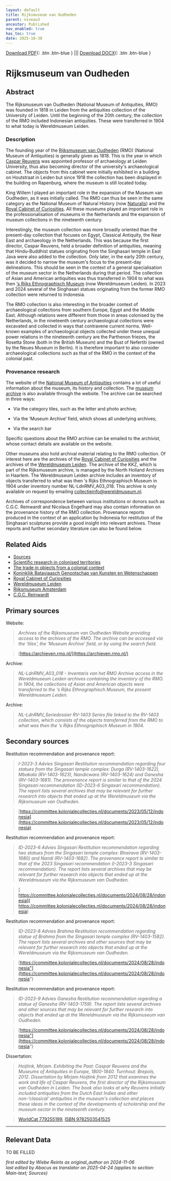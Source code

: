 ```yaml
---
layout: default
title: Rijksmuseum van Oudheden
parent: niveau3
ancestor: Published
nav_enabled: true
has_toc: true
date: 2025-10-30
--- 
```



[Download PDF](https://raw.githubusercontent.com/colonial-heritage/research-guides-dev/refs/heads/main/EXPORTS/published/PDF/niveau3/English/RMO.pdf){: .btn .btn-blue } |||    [Download DOCX](https://raw.githubusercontent.com/colonial-heritage/research-guides-dev/refs/heads/main/EXPORTS/published/DOCX/niveau3/English/RMO.docx){: .btn .btn-blue }


# Rijksmuseum van Oudheden


## Abstract

The Rijksmuseum van Oudheden (National Museum of Antiquities, RMO) was founded in 1818 in Leiden from the antiquities collection of the University of Leiden. Until the beginning of the 20th century, the collection of the RMO included Indonesian antiquities. These were transferred in 1904 to what today is Wereldmuseum Leiden.

### Description

The founding year of the [Rijksmuseum van Oudheden](https://www.rmo.nl)  (RMO) (National Museum of Antiquities) is generally given as 1818. This is the year in which [Caspar Reuvens](http://www.wikidata.org/entity/Q1863369) was appointed professor of archaeology at Leiden University, thus also becoming director of the university's archaeological cabinet. The objects from this cabinet were initially exhibited in a building on Houtstraat in Leiden but since 1918 the collection has been displayed in the building on Rapenburg, where the museum is still located today.

King Willem I played an important role in the expansion of the Museum van Oudheden, as it was initially called. The RMO can thus be seen in the same category as the National Museum of Natural History (now [Naturalis]( https://app.colonialcollections.nl/en/research-aids/https%3A%2F%2Fn2t%252Enet%2Fark%3A%2F27023%2Fb897e22a1eae224b0ca13b5ec14d51cb)) and the [Royal Cabinet of Curiosities]( https://app.colonialcollections.nl/en/research-aids/https%3A%2F%2Fn2t%252Enet%2Fark%3A%2F27023%2Fcc7609accb9857dc8ca777ff1d6d4af1). All these museums played an important role in the professionalisation of museums in the Netherlands and the expansion of museum collections in the nineteenth century.

Interestingly, the museum collection was more broadly oriented than the present-day collection that focuses on Egypt, Classical Antiquity, the Near East and archaeology in the Netherlands. This was because the first director, Caspar Reuvens, held a broader definition of antiquities, meaning that Hindu-Buddhist statues originating from the Singhasari temple in East Java were also added to the collection. Only later, in the early 20th century, was it decided to narrow the museum's focus to the present-day delineations. This should be seen in the context of a general specialisation of the museum sector in the Netherlands during that period. The collection of Asian and American antiquities was thus transferred in 1904 to what was then [‘s Rijks Ethnographisch Museum]( https://app.colonialcollections.nl/en/research-aids/https%3A%2F%2Fn2t%252Enet%2Fark%3A%2F27023%2F77c1a0cf982b33b9e88073c4a704049b) (now Wereldmuseum Leiden). In 2023 and 2024 several of the Singhasari statues originating from the former RMO collection were returned to Indonesia.

The RMO collection is also interesting in the broader context of archaeological collections from southern Europe, Egypt and the Middle East. Although relations were different from those in areas colonised by the Netherlands, in the nineteenth century archaeological collections were excavated and collected in ways that contravene current norms. Well-known examples of archaeological objects collected under these unequal power relations in the nineteenth century are the Parthenon friezes, the Rosetta Stone (both in the British Museum) and the Bust of Nefertiti (owned by the Neues Museum in Berlin). It is therefore important to also consider archaeological collections such as that of the RMO in the context of the colonial past.

### Provenance research

The website of the [National Museum of Antiquities](https://www.rmo.nl) contains a lot of useful information about the museum, its history and collection. The [museum archive](https://archieven.rmo.nl/) is also available through the website. The archive can be searched in three ways:

- Via the category tiles, such as the letter and photo archive;

- Via the ‘Museum Archive’ field, which shows all underlying archives;

- Via the search bar

Specific questions about the RMO archive can be emailed to the archivist, whose contact details are available on the website.

Other museums also hold archival material relating to the RMO collection. Of interest here are the archives of the [Royal Cabinet of Curiosities]( https://app.colonialcollections.nl/en/research-aids/https%3A%2F%2Fn2t%252Enet%2Fark%3A%2F27023%2Fcc7609accb9857dc8ca777ff1d6d4af1) and the archives of the [Wereldmuseum Leiden]( https://app.colonialcollections.nl/en/research-aids/https%3A%2F%2Fn2t%252Enet%2Fark%3A%2F27023%2F77c1a0cf982b33b9e88073c4a704049b). The archive of the KKZ, which is part of the Rijksmuseum archive, is managed by the North Holland Archives in Haarlem. The Wereldmuseum Leiden archive includes an inventory of objects transferred to what was then ‘s Rijks Ethnographisch Museum in 1904 under inventory number NL-LdnRMV_A03_018. This archive is only available on request by emailing [collectieinfo@wereldmuseum.nl](mailto:collectieinfo@wereldmuseum.nl). 

Archives of correspondence between various institutions or donors such as C.G.C. Reinwardt and Nicolaus Engelhard may also contain information on the provenance history of the RMO collection. Provenance reports produced in the context of an application by Indonesia for restitution of the Singhasari sculptures provide a good insight into relevant archives. These reports and further secondary literature can also be found below.


## Related Aids

 - [Sources](niveau1/English/Sources_20240501.yml)  
 - [Scientific research in colonised territories](niveau2/English/Science_20240821.yml)  
 - [The trade in objects from a colonial context](niveau2/English/Trade_20240316.yml)  
 - [Koninklijk Bataviaasch Genootschap van Kunsten en Wetenschappen](niveau3/English/BGKW_20240905.yml)  
 - [Royal Cabinet of Curiosities](niveau3/English/KKZ_20240417.yml)  
 - [Wereldmuseum Leiden](niveau3/English/WMLeiden_20240508.yml)  
 - [Rijksmuseum Amsterdam](niveau3/English/RijksmuseumAmsterdam_20240905.yml)  
 - [C.G.C. Reinwardt](niveau3/English/Reinwardt_20241217.yml)  

## Primary sources

Website:
  > *Archives of the Rijksmuseum van Oudheden*
  > _Website providing access to the archives of the RMO. The archive can be accessed via the ‘tiles’, the ‘Museum Archive’ field, or by using the search field._  

  > [https://archieven.rmo.nl/](https://archieven.rmo.nl/)

Archive:
  > *NL-LdnRMV_A03_018 - Inventaris van het RMO*
  > _Archive access in the Wereldmuseum Leiden archives containing the inventory of the RMO. In 1904, the collections of Asian and American objects were transferred to the ‘s Rijks Ethnographisch Museum, the present Wereldmuseum Leiden._  

  > 

Archive:
  > *NL-LdnRMV_Seriedossier RV-1403*
  > _Series file linked to the RV-1403 collection, which consists of the objects transferred from the RMO to what was then the ‘s Rijks Ethnographisch Museum in 1904._  

  > 

## Secondary sources

Restitution recommendation and provenance report:
  > *I-2023-3 Advies Singasari*
  > _Restitution recommendation regarding four statues from the Singasari temple complex: Durga (RV-1403-1622), Mbakala (RV-1403-1623), Nandicwara (RV-1403-1624) and Ganesha (RV-1403-1681). The provenance report is similar to that of the 2024 Singasari recommendation (ID-2023-6 Singasari recommendation). The report lists several archives that may be relevant for further research into objects that ended up at the Wereldmuseum via the Rijksmuseum van Oudheden._  

  > [https://committee.kolonialecollecties.nl/documents/2023/05/12/indonesia](https://committee.kolonialecollecties.nl/documents/2023/05/12/indonesia)

Restitution recommendation and provenance report:
  > *ID-2023-6 Advies Singasari*
  > _Restitution recommendation regarding two statues from the Singasari temple complex: Bhairava (RV-1403-1680) and Nandi (RV-1403-1682). The provenance report is similar to that of the 2023 Singasari recommendation (I-2023-3 Singasari recommendation). The report lists several archives that may be relevant for further research into objects that ended up at the Wereldmuseum via the Rijksmuseum van Oudheden._  

  > [ https://committee.kolonialecollecties.nl/documents/2024/08/28/indonesia]( https://committee.kolonialecollecties.nl/documents/2024/08/28/indonesia)

Restitution recommendation and provenance report:
  > *ID-2023-8 Advies Brahma*
  > _Restitution recommendation regarding statue of Brahma from the Singasari temple complex (RV-1403-1582). The report lists several archives and other sources that may be relevant for further research into objects that ended up at the Wereldmuseum via the Rijksmuseum van Oudheden._  

  > [https://committee.kolonialecollecties.nl/documents/2024/08/28/indonesia"](https://committee.kolonialecollecties.nl/documents/2024/08/28/indonesia")

Restitution recommendation and provenance report:
  > *ID-2023-9 Advies Ganesha*
  > _Restitution recommendation regarding a statue of Ganesha (RV-1403-1759). The report lists several archives and other sources that may be relevant for further research into objects that ended up at the Wereldmuseum via the Rijksmuseum van Oudheden._  

  > [https://committee.kolonialecollecties.nl/documents/2024/08/28/indonesia"](https://committee.kolonialecollecties.nl/documents/2024/08/28/indonesia")

Dissertation:
  > *Hoijtink, Mirjam. Exhibiting the Past: Caspar Reuvens and the Museums of Antiquities in Europe, 1800-1840. Turnhout: Brepols, 2012.*
  > _Dissertation by Mirjam Hoijtink from 2012 that examines the work and life of Caspar Reuvens, the first director of the Rijksmuseum van Oudheden in Leiden. The book also looks at why Reuvens initially included antiquities from the Dutch East Indies and other non-‘classical’ antiquities in the museum's collection and places these ideas in the context of the developments of scholarship and the museum sector in the nineteenth century._  

  > [WorldCat 779255199](https://search.worldcat.org/title/779255199), [ISBN 9782503541525](https://isbnsearch.org/isbn/9782503541525)



---
## Relevant Data 
TO BE FILLED

_first edited by Wiebe Reints as original_author on 2024-11-06_  
_last edited by Abacus as translator on 2025-04-24
(applies to section: Main-text; Sources)_
        